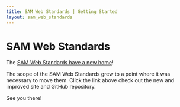 ```yaml
---
title: SAM Web Standards | Getting Started
layout: sam_web_standards
---
```

# SAM Web Standards

The [SAM Web Standards have a new home](https://gsa.github.io/sam-web-design-standards/)!

The scope of the SAM Web Standards grew to a point where it was necessary to move them. Click the link above check out the new and improved site and GitHub repository.

See you there!